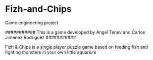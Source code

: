 # Fizh-and-Chips
Game engineering project


###########
This is a game developed by Angel Tenev and Carlos Jimenez Rodriguez
###########


Fizh & Chips is a single player puzzle game based on feeding fish and fighting monsters in your own little aquarium
